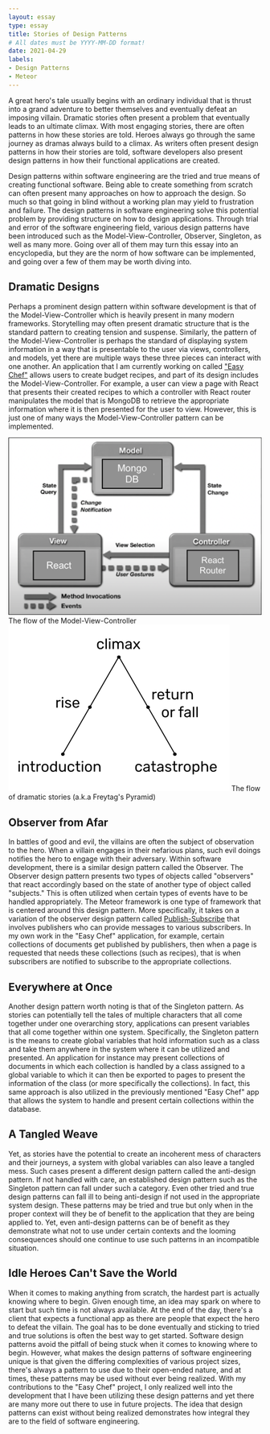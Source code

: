 ```yaml
---
layout: essay
type: essay
title: Stories of Design Patterns
# All dates must be YYYY-MM-DD format!
date: 2021-04-29
labels:
- Design Patterns
- Meteor
---
```


A great hero's tale usually begins with an ordinary individual that is thrust into a grand adventure to better themselves and eventually defeat an imposing villain.  Dramatic stories often present a problem that eventually leads to an ultimate climax.  With most engaging stories, there are often patterns in how these stories are told.  Heroes always go through the same journey as dramas always build to a climax. As writers often present design patterns in how their stories are told, software developers also present design patterns in how their functional applications are created.

Design patterns within software engineering are the tried and true means of creating functional software.  Being able to create something from scratch can often present many approaches on how to approach the design.  So much so that going in blind without a working plan may yield to frustration and failure.  The design patterns in software engineering solve this potential problem by providing structure on how to design applications.  Through trial and error of the software engineering field, various design patterns have been introduced such as the Model-View-Controller, Observer, Singleton, as well as many more.  Going over all of them may turn this essay into an encyclopedia, but they are the norm of how software can be implemented, and going over a few of them may be worth diving into.

## Dramatic Designs

Perhaps a prominent design pattern within software development is that of the Model-View-Controller which is heavily present in many modern frameworks.  Storytelling may often present dramatic structure that is the standard pattern to creating tension and suspense.  Similarly, the pattern of the Model-View-Controller is perhaps the standard of displaying system information in a way that is presentable to the user via views, controllers, and models, yet there are multiple ways these three pieces can interact with one another.  An application that I am currently working on called ["Easy Chef"](https://easy-chef.github.io/) allows users to create budget recipes, and part of its design includes the Model-View-Controller.  For example, a user can view a page with React that presents their created recipes to which a controller with React router manipulates the model that is MongoDB to retrieve the appropriate information where it is then presented for the user to view.   However, this is just one of many ways the Model-View-Controller pattern can be implemented.

<div class="ui two column grid container">
  <div class="column">
    <div class="ui segment"><img class="ui floated image" alt="MVC" src="../images/E63_MVC.png">
    The flow of the Model-View-Controller</div>
  </div>
  <div class="column">
    <div class="ui segment"><img class="ui floated image" alt="Freytag" src="../images/E63_Freytag.png">
    The flow of dramatic stories (a.k.a Freytag's Pyramid)</div>
  </div>
</div>

## Observer from Afar 

In battles of good and evil, the villains are often the subject of observation to the hero. When a villain engages in their nefarious plans, such evil doings notifies the hero to engage with their adversary.  Within software development, there is a similar design pattern called the Observer.  The Observer design pattern presents two types of objects called "observers" that react accordingly based on the state of another type of object called "subjects."  This is often utilized when certain types of events have to be handled appropriately.  The Meteor framework is one type of framework that is centered around this design pattern.  More specifically, it takes on a variation of the observer design pattern called [Publish-Subscribe](https://guide.meteor.com/data-loading.html) that involves publishers who can provide messages to various subscribers.  In my own work in the "Easy Chef" application, for example, certain collections of documents get published by publishers, then when a page is requested that needs these collections (such as recipes), that is when subscribers are notified to subscribe to the appropriate collections.

## Everywhere at Once

Another design pattern worth noting is that of the Singleton pattern.  As stories can potentially tell the tales of multiple characters that all come together under one overarching story, applications can present variables that all come together within one system.  Specifically, the Singleton pattern is the means to create global variables that hold information such as a class and take them anywhere in the system where it can be utilized and presented.  An application for instance may present collections of documents in which each collection is handled by a class assigned to a global variable to which it can then be exported to pages to present the information of the class (or more specifically the collections).  In fact, this same approach is also utilized in the previously mentioned "Easy Chef" app that allows the system to handle and present certain collections within the database.

## A Tangled Weave

Yet, as stories have the potential to create an incoherent mess of characters and their journeys, a system with global variables can also leave a tangled mess.  Such cases present a different design pattern called the anti-design pattern. If not handled with care, an established design pattern such as the Singleton pattern can fall under such a category.  Even other tried and true design patterns can fall ill to being anti-design if not used in the appropriate system design.  These patterns may be tried and true but only when in the proper context will they be of benefit to the application that they are being applied to.  Yet, even anti-design patterns can be of benefit as they demonstrate what not to use under certain contexts and the looming consequences should one continue to use such patterns in an incompatible situation.

## Idle Heroes Can't Save the World

When it comes to making anything from scratch, the hardest part is actually knowing where to begin.  Given enough time, an idea may spark on where to start but such time is not always available.  At the end of the day, there's a client that expects a functional app as there are people that expect the hero to defeat the villain.  The goal has to be done eventually and sticking to tried and true solutions is often the best way to get started.  Software design patterns avoid the pitfall of being stuck when it comes to knowing where to begin.  However, what makes the design patterns of software engineering unique is that given the differing complexities of various project sizes, there's always a pattern to use due to their open-ended nature, and at times, these patterns may be used without ever being realized.  With my contributions to the "Easy Chef" project, I only realized well into the development that I have been utilizing these design patterns and yet there are many more out there to use in future projects.  The idea that design patterns can exist without being realized demonstrates how integral they are to the field of software engineering.












